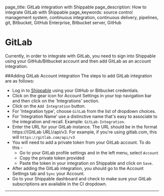 page_title: GitLab integration with Shippable
page_description: How to integrate GitLab with Shippable
page_keywords: source control management system, continuous integration, continuous delivery, pipelines, git, Bitbucket, GitHub Enterprise, Bitbucket server, GitHub

# GitLab
Currently, in order to integrate with GitLab, you need to sign into Shippable using your GitHub/Bitbucket account and then add GitLab as an account integration.

##Adding GitLab Account integration
The steps to add GitLab integration are as follows:

- Log in to [Shippable](https://app.shippable.com) using your GitHub or Bitbucket credentials.
- Click on the gear icon for Account Settings in your top navigation bar and then click on the 'Integrations' section.
- Click on the `Add Integration` button.
- For 'Integration type', choose `GitLab` from the list of dropdown choices.
- For 'Integration Name' use a distinctive name that's easy to associate to the integration and recall. Example: `GitLab-Integration`.
- Enter the URL for your GitLab instance. The URL should be in the format https://(GitLab URL)/api/v3. For example, if you're using gitlab.com, this will `https://gitlab.com/api/v3`
- You will need to add a private token from your GitLab account. To do this -
    - Go to your GitLab profile settings and in the left menu, select
    `Account`
    - Copy the private token provided
    - Paste the token in your integration on Shippable and click on `Save`.
- After adding the GitLab integration, you should go to the Account Settings tab and `Sync` your Account.
- Go to your Shippable dashboard and check to make sure your GitLab subscriptions are available in the CI dropdown.

---

